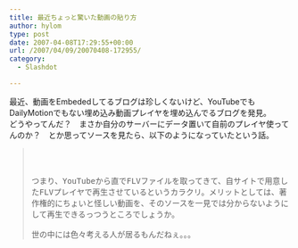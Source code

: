 ```yaml
---
title: 最近ちょっと驚いた動画の貼り方
author: hylom
type: post
date: 2007-04-08T17:29:55+00:00
url: /2007/04/09/20070408-172955/
category:
  - Slashdot

---
```

最近、動画をEmbededしてるブログは珍しくないけど、YouTubeでもDailyMotionでもない埋め込み動画プレイヤを埋め込んでるブログを発見。   
どうやってんだ？　まさか自分のサーバーにデータ置いて自前のプレイヤ使ってんのか？　とか思ってソースを見たら、以下のようになっていたという話。 

> <div>
>   <tt> <OBJECT type="application/x-shockwave-flash" width="523" height="380" wmode="transparent" data="http://hogehoge.sakura.ne.jp/flvplayer.swf?file=http://sjl-v70.sjl.youtube.com/get_video?video_id=89m0Rq5lWaE.flv"> </tt>
> </div>

</br>   
&nbsp; &nbsp; <PARAM name=&#8221;movie&#8221; value=&#8221;http://hogehoge.sakura.ne.jp/flvplayer.swf?file=http://sjl-v70.sjl.youtube.com/get\_video?video\_id=89m0Rq5lWaE.flv&#8221;></br>   
&nbsp; &nbsp; <PARAM name=&#8221;wmode&#8221; value=&#8221;transparent&#8221;></br>   
</OBJECT> つまり、YouTubeから直でFLVファイルを取ってきて、自サイトで用意したFLVプレイヤで再生させているというカラクリ。メリットとしては、著作権的にちょいと怪しい動画を、そのソースを一見では分からないようにして再生できるっつうところでしょうか。</br>  
</br>   
世の中には色々考える人が居るもんだねぇ。。。</br>
